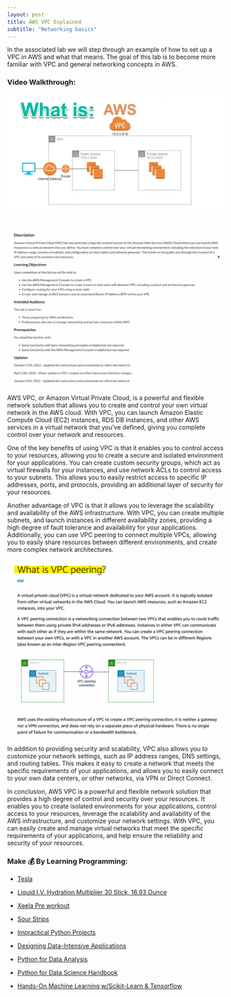 ```yaml
---
layout: post
title: AWS VPC Explained
subtitle: "Networking basics"
---
```


In the associated lab we will step through an example of how to set up a VPC in AWS and what that means. The goal of this lab is to become more familiar with VPC and general networking concepts in AWS.
### Video Walkthrough:

[![IMAGE_ALT](/img/aws_vpc_explained/what_is_vpc.png)](https://youtu.be/9l1ADpyy-wk)
<!-- ![](https://youtu.be/_Ayv8p6nyKo) -->
<!-- [![IMAGE_ALT](/img/data_streaming/cover_photo.png)](https://youtu.be/_Ayv8p6nyKo) -->

![](/img/aws_vpc_explained/aws_vpc.gif)

AWS VPC, or Amazon Virtual Private Cloud, is a powerful and flexible network solution that allows you to create and control your own virtual network in the AWS cloud. With VPC, you can launch Amazon Elastic Compute Cloud (EC2) instances, RDS DB instances, and other AWS services in a virtual network that you've defined, giving you complete control over your network and resources.

One of the key benefits of using VPC is that it enables you to control access to your resources, allowing you to create a secure and isolated environment for your applications. You can create custom security groups, which act as virtual firewalls for your instances, and use network ACLs to control access to your subnets. This allows you to easily restrict access to specific IP addresses, ports, and protocols, providing an additional layer of security for your resources.

Another advantage of VPC is that it allows you to leverage the scalability and availability of the AWS infrastructure. With VPC, you can create multiple subnets, and launch instances in different availability zones, providing a high degree of fault tolerance and availability for your applications. Additionally, you can use VPC peering to connect multiple VPCs, allowing you to easily share resources between different environments, and create more complex network architectures.

![](/img/aws_vpc_explained/vpc_peering.png)

In addition to providing security and scalability, VPC also allows you to customize your network settings, such as IP address ranges, DNS settings, and routing tables. This makes it easy to create a network that meets the specific requirements of your applications, and allows you to easily connect to your own data centers, or other networks, via VPN or Direct Connect.

In conclusion, AWS VPC is a powerful and flexible network solution that provides a high degree of control and security over your resources. It enables you to create isolated environments for your applications, control access to your resources, leverage the scalability and availability of the AWS infrastructure, and customize your network settings. With VPC, you can easily create and manage virtual networks that meet the specific requirements of your applications, and help ensure the reliability and security of your resources.

### Make 💰 By Learning Programming:
- [Tesla](https://ts.la/khaled835973)
- [Liquid I.V. Hydration Multiplier 30 Stick, 16.93 Ounce](https://amzn.to/3ZFDjDq)
- [Xeela Pre workout]()
- [Sour Strips](https://amzn.to/3EDWUM7)

- [Impractical Python Projects](https://amzn.to/3JpCpWH)
- [Designing Data-Intensive Applications](https://amzn.to/3Hgh5Sj)
- [Python for Data Analysis](https://amzn.to/3D0C8pl)
- [Python for Data Science Handbook](https://amzn.to/3XnZ1ez)
- [Hands-On Machine Learning w/Scikit-Learn & Tensorflow](https://amzn.to/3QTWoyt)

<br>